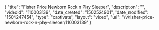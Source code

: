 {
    "title": "Fisher Price Newborn Rock n Play Sleeper",
    "description": "",
    "videoid": "110003139",
    "date_created": "1502524901",
    "date_modified": "1504247454",
    "type": "captivate",
    "layout": "video",
    "url": "\/v\/fisher-price-newborn-rock-n-play-sleeper\/110003139"
}